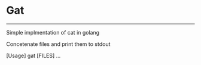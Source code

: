 # Gat
----

Simple implmentation of cat in golang

Concetenate files and print them to stdout

[Usage] gat [FILES] ...
